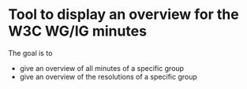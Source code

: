 # Tool to display an overview for the W3C WG/IG minutes

The goal is to

- give an overview of all minutes of a specific group
- give an overview of the resolutions of a specific group



